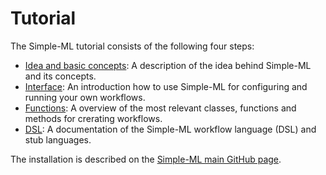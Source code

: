 # Tutorial

The Simple-ML tutorial consists of the following four steps:

* [Idea and basic concepts][tutorial_concepts]: A description of the idea behind Simple-ML and its concepts.
* [Interface][tutorial_interface]: An introduction how to use Simple-ML for configuring and running your own workflows.
* [Functions][functions]: A overview of the most relevant classes, functions and methods for crerating workflows.
* [DSL][dsl-tutorial]: A documentation of the Simple-ML workflow language (DSL) and stub languages.

The installation is described on the [Simple-ML main GitHub page](https://github.com/Simple-ML/Simple-ML/blob/main/README.md).

[tutorial_concepts]: ./Tutorial-Basic-Concepts.md
[tutorial_interface]: ./Tutorial-The-Simple-ML-Interface.md
[functions]: ./classes_and_functions.md
[dsl-tutorial]: ./DSL/tutorial/README.md
